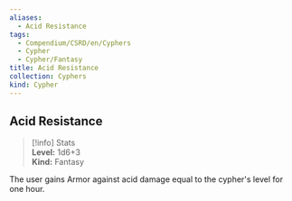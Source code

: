 ```yaml
---
aliases:
  - Acid Resistance
tags:
  - Compendium/CSRD/en/Cyphers
  - Cypher
  - Cypher/Fantasy
title: Acid Resistance
collection: Cyphers
kind: Cypher
---
```

## Acid Resistance  
>[!info] Stats  
> **Level:** 1d6+3  
> **Kind:** Fantasy
  
The user gains Armor against acid damage equal to the cypher's level for one hour.